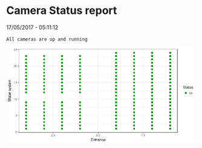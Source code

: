 Camera Status report
================
17/05/2017 - 05:11:12

    All cameras are up and running

![](camreport_files/figure-markdown_github/unnamed-chunk-2-1.png)
